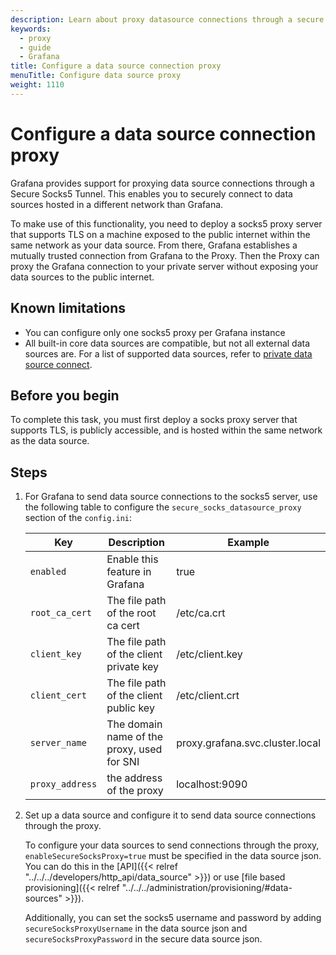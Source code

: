 ```yaml
---
description: Learn about proxy datasource connections through a secure socks proxy.
keywords:
  - proxy
  - guide
  - Grafana
title: Configure a data source connection proxy
menuTitle: Configure data source proxy
weight: 1110
---
```


# Configure a data source connection proxy

Grafana provides support for proxying data source connections through a Secure Socks5 Tunnel. This enables you to securely connect to data sources hosted in a different network than Grafana.

To make use of this functionality, you need to deploy a socks5 proxy server that supports TLS on a machine exposed to the public internet within the same network as your data source. From there, Grafana establishes a mutually trusted connection from Grafana to the Proxy. Then the Proxy can proxy the Grafana connection to your private server without exposing your data sources to the public internet.

## Known limitations

- You can configure only one socks5 proxy per Grafana instance
- All built-in core data sources are compatible, but not all external data sources are. For a list of supported data sources, refer to [private data source connect](/docs/grafana-cloud/data-configuration/configure-private-datasource-connect/#known-limitations).

## Before you begin

To complete this task, you must first deploy a socks proxy server that supports TLS, is publicly accessible, and is hosted within the same network as the data source.

## Steps

1. For Grafana to send data source connections to the socks5 server, use the following table to configure the `secure_socks_datasource_proxy` section of the `config.ini`:

   | Key             | Description                                | Example                         |
   | --------------- | ------------------------------------------ | ------------------------------- |
   | `enabled`       | Enable this feature in Grafana             | true                            |
   | `root_ca_cert`  | The file path of the root ca cert          | /etc/ca.crt                     |
   | `client_key`    | The file path of the client private key    | /etc/client.key                 |
   | `client_cert`   | The file path of the client public key     | /etc/client.crt                 |
   | `server_name`   | The domain name of the proxy, used for SNI | proxy.grafana.svc.cluster.local |
   | `proxy_address` | the address of the proxy                   | localhost:9090                  |

1. Set up a data source and configure it to send data source connections through the proxy.

   To configure your data sources to send connections through the proxy, `enableSecureSocksProxy=true` must be specified in the data source json. You can do this in the [API]({{< relref "../../../developers/http_api/data_source" >}}) or use [file based provisioning]({{< relref "../../../administration/provisioning/#data-sources" >}}).

   Additionally, you can set the socks5 username and password by adding `secureSocksProxyUsername` in the data source json and `secureSocksProxyPassword` in the secure data source json.
